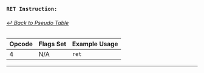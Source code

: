### `RET Instruction:`
###### [↩ Back to Pseudo Table](../README.md)

| Opcode | Flags Set    | Example Usage |
|--------|-------------|---------------|
| 4   | N/A | `ret` |
---